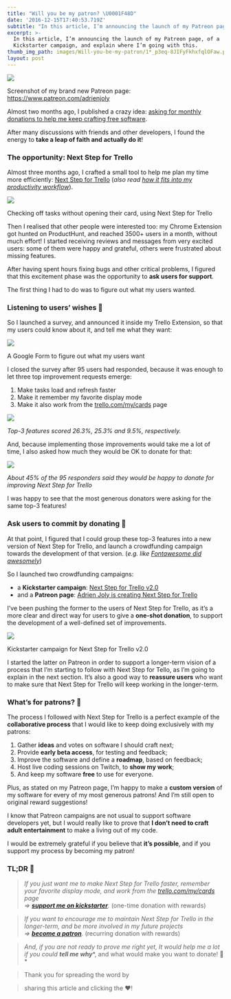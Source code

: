 ```yaml
---
title: "Will you be my patron? \U0001F48D"
date: '2016-12-15T17:40:53.719Z'
subtitle: "In this article, I’m announcing the launch of my Patreon page, of a Kickstarter campaign, and explain where I’m going with\_this."
excerpt: >-
  In this article, I’m announcing the launch of my Patreon page, of a
  Kickstarter campaign, and explain where I’m going with this.
thumb_img_path: images/Will-you-be-my-patron/1*_p3eq-8JIFyFkhxfqlOFaw.png
layout: post
---
```

![](/images/Will-you-be-my-patron/1*_p3eq-8JIFyFkhxfqlOFaw.png)

<figcaption>Screenshot of my brand new Patreon page: <a href="https://www.patreon.com/adrienjoly" data-href="https://www.patreon.com/adrienjoly" class="markup--anchor markup--figure-anchor" rel="nofollow noopener" target="_blank">https://www.patreon.com/adrienjoly</a></figcaption>

Almost two months ago, I published a crazy idea: [asking for monthly donations to help me keep crafting free software](https://medium.com/@adrienjoly/getting-paid-directly-by-users-to-craft-software-for-them-1a8ef5e1a73#.80cqcf746).

After many discussions with friends and other developers, I found the energy to **take a leap of faith and actually do it**!

### The opportunity: Next Step for Trello

Almost three months ago, I crafted a small tool to help me plan my time more efficiently: [Next Step for Trello](https://medium.com/pitchcard/from-95-ideas-to-1-winning-product-a84ddd54df49?source=user_profile---------5---------) (*also read* [*how it fits into my productivity workflow*](https://medium.com/@adrienjoly/work-on-12-projects-without-burning-out-f5bec50dafdb#.xi18tiphn)).

![](/images/Will-you-be-my-patron/1*YZysuPZ24bI3CbjWHYZQAQ.gif)

<figcaption>Checking off tasks without opening their card, using Next Step for&nbsp;Trello</figcaption>

Then I realised that other people were interested too: my Chrome Extension got hunted on ProductHunt, and reached 3500+ users in a month, without much effort! I started receiving reviews and messages from very excited users: some of them were happy and grateful, others were frustrated about missing features.

After having spent hours fixing bugs and other critical problems, I figured that this excitement phase was the opportunity to **ask users for support**.

The first thing I had to do was to figure out what my users wanted.

### Listening to users’ wishes 🌟

So I launched a survey, and announced it inside my Trello Extension, so that my users could know about it, and tell me what they want:

![](/images/Will-you-be-my-patron/1*qyrt2OBNEwADgulmneaKFw.png)

<figcaption>A Google Form to figure out what my users&nbsp;want</figcaption>

I closed the survey after 95 users had responded, because it was enough to let three top improvement requests emerge:

1.  Make tasks load and refresh faster
2.  Make it remember my favorite display mode
3.  Make it also work from the [trello.com/my/cards](http://trello.com/my/cards) page

![](/images/Will-you-be-my-patron/0*hQXOuuYpkn3LXJkE.png)

<figcaption><em>Top-3 features scored 26.3%, 25.3% and 9.5%, respectively.</em></figcaption>

And, because implementing those improvements would take me a lot of time, I also asked how much they would be OK to donate for that:

![](/images/Will-you-be-my-patron/0*IjYZJFfgrFXVDILO.png)

<figcaption><em>About 45% of the 95 responders said they would be happy to donate for improving Next Step for&nbsp;Trello</em></figcaption>

I was happy to see that the most generous donators were asking for the same top-3 features!

### Ask users to commit by donating 🚀

At that point, I figured that I could group these top-3 features into a new version of Next Step for Trello, and launch a crowdfunding campaign towards the development of that version. (*e.g. like* [*Fontawesome did awesomely*](https://www.kickstarter.com/projects/232193852/font-awesome-5))

So I launched two crowdfunding campaigns:

*   a **Kickstarter campaign**: [Next Step for Trello v2.0](http://adrienjoly.us12.list-manage2.com/track/click?u=c1cfafd58fc9699f6d5a661e2&id=e7e6a3610f&e=3ccc5fe84e)
*   and a **Patreon page**: [Adrien Joly is creating Next Step for Trello](https://www.patreon.com/adrienjoly)

I’ve been pushing the former to the users of Next Step for Trello, as it’s a more clear and direct way for users to give a **one-shot donation**, to support the development of a well-defined set of improvements.

![](/images/Will-you-be-my-patron/1*tJaiDtvdt09mYcQwEvyiiw.png)

<figcaption>Kickstarter campaign for Next Step for Trello&nbsp;v2.0</figcaption>

I started the latter on Patreon in order to support a longer-term vision of a process that I’m starting to follow with Next Step for Tello, as I’m going to explain in the next section. It’s also a good way to **reassure users** who want to make sure that Next Step for Trello will keep working in the longer-term.

### What’s for patrons? 💍

The process I followed with Next Step for Trello is a perfect example of the **collaborative process** that I would like to keep doing exclusively with my patrons:

1.  Gather **ideas** and votes on software I should craft next;
2.  Provide **early beta access**, for testing and feedback;
3.  Improve the software and define a **roadmap**, based on feedback;
4.  Host live coding sessions on Twitch, to **show my work**;
5.  And keep my software **free** to use for everyone.

Plus, as stated on my Patreon page, I’m happy to make a **custom version** of my software for every of my most generous patrons! And I’m still open to original reward suggestions!

I know that Patreon campaigns are not usual to support software developers yet, but I would really like to prove that **I don’t need to craft adult entertainment** to make a living out of my code.

I would be extremely grateful if you believe that **it’s possible**, and if you support my process by becoming my patron!

### **TL;DR** 📌

> *If you just want me to make Next Step for Trello faster, remember your favorite display mode, and work from the* [*trello.com/my/cards*](http://trello.com/my/cards) *page*  
> *\=>* [***support me on kickstarter***](https://www.kickstarter.com/projects/adrienjoly/next-step-for-trello-v20?ref=2tddyt)*.* (one-time donation with rewards)

> *If you want to encourage me to maintain Next Step for Trello in the longer-term, and be more involved in my future projects*  
> *\=>* [***become a patron***](https://www.patreon.com/adrienjoly)*.* (recurring donation with rewards)

> *And, if you are not ready to prove me right yet, It would help me a lot if you could* ***tell me why****, and what would make you want to donate! 🙌*

> Thank you for spreading the word by

> sharing this article and clicking the ♥️!
